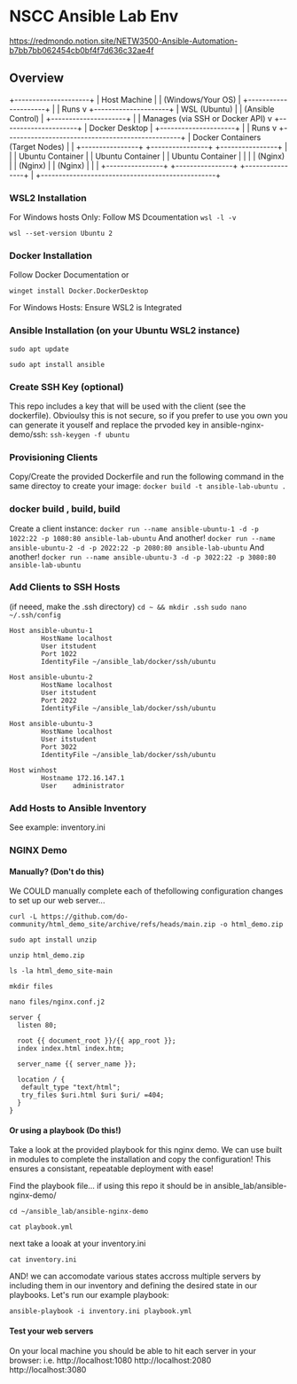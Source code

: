# NSCC Ansible Lab Env
https://redmondo.notion.site/NETW3500-Ansible-Automation-b7bb7bb062454cb0bf4f7d636c32ae4f
## Overview
+---------------------+
| Host Machine        |
| (Windows/Your OS)   |
+---------------------+
|
| Runs
v
+---------------------+
| WSL (Ubuntu)        |
| (Ansible Control)   |
+---------------------+
|
| Manages (via SSH or Docker API)
v
+---------------------+
| Docker Desktop      |
+---------------------+
|
| Runs
v
+-------------------------------------------------+
| Docker Containers (Target Nodes)               |
| +----------------+ +----------------+ +----------------+ |
| | Ubuntu Container | | Ubuntu Container | | Ubuntu Container | |
| | (Nginx)        | | (Nginx)        | | (Nginx)        | |
| +----------------+ +----------------+ +----------------+ |
+-------------------------------------------------+

### WSL2 Installation
For Windows hosts Only: Follow MS Dcoumentation 
`wsl -l -v`

`wsl --set-version Ubuntu 2`


### Docker Installation
 Follow Docker Documentation or

`winget install Docker.DockerDesktop`
 
 For Windows Hosts: Ensure WSL2 is Integrated


### Ansible Installation (on your Ubuntu WSL2 instance)
`sudo apt update`

`sudo apt install ansible`

### Create SSH Key (optional)
This repo includes a key that will be used with the client (see the dockerfile). Obvioulsy this is not secure, so if you prefer to use you own you can generate it youself and replace the prvoded key in ansible-nginx-demo/ssh:
`ssh-keygen -f ubuntu`

### Provisioning Clients
Copy/Create the provided Dockerfile and run the following command in the same directoy to create your image:
`docker build -t ansible-lab-ubuntu .`

### docker build , build, build
Create a client instance:
`docker run --name ansible-ubuntu-1 -d -p 1022:22 -p 1080:80 ansible-lab-ubuntu`
And another!
`docker run --name ansible-ubuntu-2 -d -p 2022:22 -p 2080:80 ansible-lab-ubuntu`
And another!
`docker run --name ansible-ubuntu-3 -d -p 3022:22 -p 3080:80 ansible-lab-ubuntu`

### Add Clients to SSH Hosts
(if neeed, make the .ssh directory)
`cd ~ && mkdir .ssh`
`sudo nano ~/.ssh/config`

``` 
Host ansible-ubuntu-1
        HostName localhost
        User itstudent
        Port 1022
        IdentityFile ~/ansible_lab/docker/ssh/ubuntu

Host ansible-ubuntu-2
        HostName localhost
        User itstudent
        Port 2022
        IdentityFile ~/ansible_lab/docker/ssh/ubuntu

Host ansible-ubuntu-3
        HostName localhost
        User itstudent
        Port 3022
        IdentityFile ~/ansible_lab/docker/ssh/ubuntu

Host winhost
        Hostname 172.16.147.1
        User    administrator
```

### Add Hosts to Ansible Inventory

See example: inventory.ini


### NGINX Demo
#### Manually? (Don't do this)
We COULD manually complete each of thefollowing configuration changes to set up our web server...

`curl -L https://github.com/do-community/html_demo_site/archive/refs/heads/main.zip -o html_demo.zip`

`sudo apt install unzip`

`unzip html_demo.zip`

`ls -la html_demo_site-main`

`mkdir files`

`nano files/nginx.conf.j2`

```
server {
  listen 80;

  root {{ document_root }}/{{ app_root }};
  index index.html index.htm;

  server_name {{ server_name }};
  
  location / {
   default_type "text/html";
   try_files $uri.html $uri $uri/ =404;
  }
}
```

#### Or using a playbook (Do this!)
Take a look at the provided playbook for this nginx demo. We can use built in modules to complete the installation and copy the configuration! This ensures a consistant, repeatable deployment with ease!

Find the playbook file... if using this repo it should be in ansible_lab/ansible-nginx-demo/

`cd ~/ansible_lab/ansible-nginx-demo`

`cat playbook.yml`

next take a looak at your inventory.ini

`cat inventory.ini`

AND! we can accomodate various states accross multiple servers by including them in our inventory and defining the desired state in our playbooks. Let's run our example playbook:

`ansible-playbook -i inventory.ini playbook.yml`

#### Test your web servers
On your local machine you should be able to hit each server in your browser:
i.e.
http://localhost:1080
http://localhost:2080
http://localhost:3080
